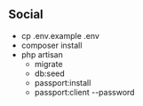## Social

- cp .env.example .env
- composer install
- php artisan 
    - migrate
    - db:seed
    - passport:install
    - passport:client --password

